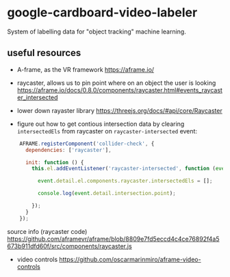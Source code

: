 # google-cardboard-video-labeler
System of labelling data for "object tracking" machine learning.  

## useful resources

 - A-frame, as the VR framework https://aframe.io/
 
 - raycaster, allows us to pin point where on an object the user is looking https://aframe.io/docs/0.8.0/components/raycaster.html#events_raycaster_intersected

- lower down rayaster library
https://threejs.org/docs/#api/core/Raycaster

- figure out how to get contious intersection data by clearing `intersectedEls` from raycaster on `raycaster-intersected` event:

```js
    AFRAME.registerComponent('collider-check', {
      dependencies: ['raycaster'],

      init: function () {
        this.el.addEventListener('raycaster-intersected', function (event) {

          event.detail.el.components.raycaster.intersectedEls = [];

          console.log(event.detail.intersection.point);

        });
      }
    });
```
source info (raycaster code)
https://github.com/aframevr/aframe/blob/8809e7fd5eccd4c4ce76892f4a5673b911dfd60f/src/components/raycaster.js

- video controls https://github.com/oscarmarinmiro/aframe-video-controls
